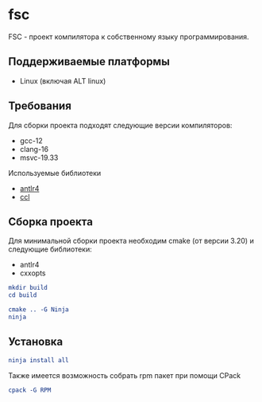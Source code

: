# fsc

FSC - проект компилятора к собственному языку программирования.

## Поддерживаемые платформы
- Linux (включая ALT linux)

## Требования

Для сборки проекта подходят следующие версии компиляторов:
- gcc-12
- clang-16
- msvc-19.33

Используемые библиотеки
- [antlr4](https://www.antlr.org)
- [ccl](https://github.com/Vaskozlov/ccl-project)


## Сборка проекта
Для минимальной сборки проекта необходим cmake (от версии 3.20) и следующие библиотеки:
- antlr4
- cxxopts

```cmake
mkdir build
cd build
```

```cmake
cmake .. -G Ninja
ninja
```

## Установка
```cmake
ninja install all
```

Также имеется возможность собрать rpm пакет при помощи CPack

```cmake
cpack -G RPM
```

